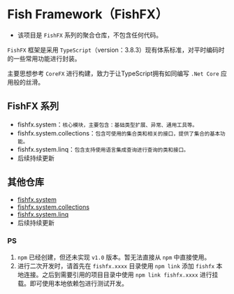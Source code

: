# Fish Framework（FishFX）
 * 该项目是 `FishFX` 系列的聚合仓库，不包含任何代码。

`FishFX` 框架是采用 `TypeScript`（version：3.8.3）现有体系标准，对平时编码时的一些常用功能进行封装。

主要思想参考 `CoreFX` 进行构建，致力于让TypeScript拥有如同编写 `.Net Core` 应用般的丝滑。

## FishFX 系列
* fishfx.system：`核心模块，主要包含：基础类型扩展、异常、通用工具等。`
* fishfx.system.collections：`包含可使用的集合类和相关的接口，提供了集合的基本功能。`
* fishfx.system.linq：`包含支持使用语言集成查询进行查询的类和接口。`
* 后续持续更新

## 其他仓库
* [fishfx.system](https://github.com/cn-troy/fishfx.system)
* [fishfx.system.collections](https://github.com/cn-troy/fishfx.system.collections)
* [fishfx.system.linq](https://github.com/cn-troy/fishfx.system.linq)
* 后续持续更新

### PS
1. `npm` 已经创建，但还未实现 `v1.0` 版本。暂无法直接从 `npm` 中直接使用。
2. 进行二次开发时，请首先在 `fishfx.xxxx` 目录使用 `npm link` 添加 `fishfx` 本地连接。之后到需要引用的项目目录中使用 `npm link fishfx.xxxx` 进行挂载。即可使用本地依赖包进行测试开发。